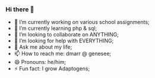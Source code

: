 ### Hi there 👋

- 🔭 I’m currently working on various school assignments;
- 🌱 I’m currently learning php & sql;
- 👯 I’m looking to collaborate on ANYTHING;
- 🤔 I’m looking for help with EVERYTHING;
- 💬 Ask me about my life;
- 📫 How to reach me: dmarr @ genesee;
- 😄 Pronouns: he/him;
- ⚡ Fun fact: I grow Adaptogens;

